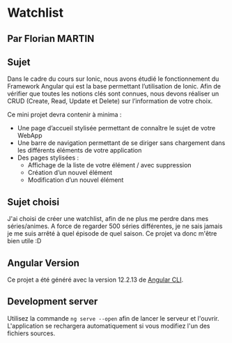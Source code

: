 # Watchlist
## Par Florian MARTIN

## Sujet
Dans le cadre du cours sur Ionic, nous avons étudié le fonctionnement du Framework Angular qui est la base permettant l’utilisation de Ionic.
Afin de vérifier que toutes les notions clés sont connues, nous devons réaliser un CRUD (Create, Read, Update et Delete) sur l’information de votre choix.

Ce mini projet devra contenir à minima :
- Une page d’accueil stylisée permettant de connaître le sujet de votre WebApp
- Une barre de navigation permettant de se diriger sans chargement dans les différents éléments de votre application
- Des pages stylisées :
    - Affichage de la liste de votre élément / avec suppression
    - Création d’un nouvel élément
    - Modification d’un nouvel élément

## Sujet choisi
J'ai choisi de créer une watchlist, afin de ne plus me perdre dans mes séries/animes.
A force de regarder 500 séries différentes, je ne sais jamais je me suis arrêté à quel épisode de quel saison.
Ce projet va donc m'être bien utile :D

## Angular Version
Ce projet a été généré avec la version 12.2.13 de [Angular CLI](https://github.com/angular/angular-cli).

## Development server

Utilisez la commande `ng serve --open` afin de lancer le serveur et l'ouvrir.
L'application se rechargera automatiquement si vous modifiez l'un des fichiers sources.